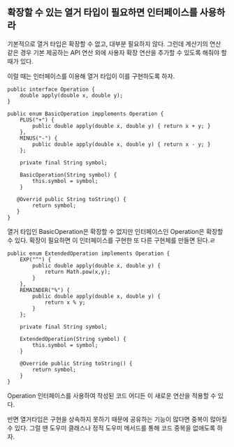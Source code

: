 ## 확장할 수 있는 열거 타입이 필요하면 인터페이스를 사용하라

기본적으로 열거 타입은 확장할 수 없고, 대부분 필요하지 않다.
그런데 계산기의 연산 같은 경우 기본 제공하는 API 연산 외에 사용자 확장 연산을 추가할 수 있도록 해줘야 할 때가 있다.

이럴 때는 인터페이스를 이용해 열거 타입이 이를 구현하도록 하자.

```
public interface Operation {
    double apply(double x, double y);
}

public enum BasicOperation impplements Operation {
    PLUS("+") {
        public double apply(double x, double y) { return x + y; }
    },
    MINUS("-") {
        public double apply(double x, double y) { return x - y; }
    };
    
    private final String symbol;
    
    BasicOperation(String symbol) {
        this.symbol = symbol;
    }
    
   @Overrid public String toString() {
        return symbol;
   }
}
```

열거 타입인 BasicOperation은 확장할 수 없지만 인터페이스인 Operation은 확장할 수 있다.
확장이 필요하면 이 인터페이스를 구현한 또 다른 구현체를 만들면 된다.ㄹ

```
public enum ExtendedOperation implements Operation {
    EXP("^") {
        public double apply(double x, double y) {
            return Math.pow(x,y);
        }
    },
    REMAINDER("%") {
        public double apply(double x, double y) {
            return x % y;
        }
    };
    
    private final String symbol;
    
    ExtendedOperation(String symbol) {
        this.symbol = symbol;
    }
    
    @Override public String toString() {
        return symbol;
    }
}
```
Operation 인터페이스를 사용하여 작성된 코드 어디든 이 새로운 연산을 적용할 수 있다.

반면 열거타입은 구현을 상속하지 못하기 때문에 공유하는 기능이 많다면 중복이 많아질 수 있다.
그럴 땐 도우미 클래스나 정적 도우미 메서드를 통해 코드 중복을 없애도록 하자.